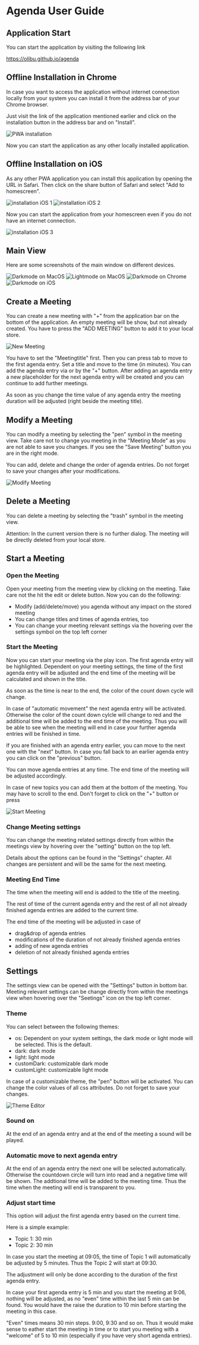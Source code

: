# Agenda User Guide

## Application Start

You can start the application by visiting the following link

https://olibu.github.io/agenda


## Offline Installation in Chrome

In case you want to access the application without internet connection locally from your system you can install it from the address bar of your Chrome browser.

Just visit the link of the application mentioned earlier and click on the installation button in the address bar and on "Install".

![PWA installation](chrome_install.png)

Now you can start the application as any other locally installed application.


## Offline Installation on iOS

As any other PWA application you can install this application by opening the URL in Safari.
Then click on the share button of Safari and select "Add to homescreen". 

![installation iOS 1](ios_install1.PNG)
![installation iOS 2](ios_install2.PNG)

Now you can start the application from your homescreen even if you do not have an internet connection.

![installation iOS 3](ios_install3.png)

## Main View

Here are some screenshots of the main window on different devices.

![Darkmode on MacOS](dark_macos.png)
![Lightmode on MacOS](light_macos.png)
![Darkmode on Chrome](dark_chrome.png)
![Darkmode on iOS](dark_ios.PNG)

## Create a Meeting

You can create a new meeting with "+" from the application bar on the bottom of the application.
An empty meeting will be show, but not already created. You have to press the "ADD MEETING" button to add it to your local store.

![New Meeting](new_meeting.gif)

You have to set the "Meetingtitle" first. Then you can press tab to move to the first agenda entry.
Set a title and move to the time (in minutes). You can add the agenda entry via <enter> or by the "+" button.
After adding an agenda entry a new placeholder for the next agenda entry will be created and you can continue to add further meetings.

As soon as you change the time value of any agenda entry the meeting duration will be adjusted (right beside the meeting title).


## Modify a Meeting

You can modify a meeting by selecting the "pen" symbol in the meeting view.
Take care not to change you meeting in the "Meeting Mode" as you are not able to save you changes.
If you see the "Save Meeting" button you are in the right mode.

You can add, delete and change the order of agenda entries.
Do not forget to save your changes after your modifications.

![Modify Meeting](modify_meeting.gif)

## Delete a Meeting

You can delete a meeting by selecting the "trash" symbol in the meeting view.

Attention: In the current version there is no further dialog. The meeting will be directly deleted from your local store.

## Start a Meeting

### Open the Meeting

Open your meeting from the meeting view by clicking on the meeting. Take care not the hit the edit or delete button.
Now you can do the following:
* Modify (add/delete/move) you agenda without any impact on the stored meeting
* You can change titles and times of agenda entries, too
* You can change your meeting relevant settings via the hovering over the settings symbol on the top left corner

### Start the Meeting

Now you can start your meeting via the play icon.
The first agenda entry will be highlighted. Dependent on your meeting settings, the time of the first agenda entry will be adjusted and the end time of the meeting will be calculated and shown in the title.

As soon as the time is near to the end, the color of the count down cycle will change.

In case of "automatic movement" the next agenda entry will be activated. Otherwise the color of the count down cylcle will change to red and the additional time will be added to the end time of the meeting.
Thus you will be able to see when the meeting will end in case your further agenda entries will be finished in time.

If you are finished with an agenda entry earlier, you can move to the next one with the "next" button. In case you fall back to an earlier agenda entry you can click on the "previous" button.

You can move agenda entries at any time. The end time of the meeting will be adjusted accordingly.

In case of new topics you can add them at the bottom of the meeting. You may have to scroll to the end. Don't forget to click on the "+" button or press <enter>

![Start Meeting](start_meeting.gif)

### Change Meeting settings

You can change the meeting related settings directly from within the meetings view by hovering over the "setting" button on the top left.

Details about the options can be found in the "Settings" chapter. All changes are persistent and will be the same for the next meeting.

### Meeting End Time

The time when the meeting will end is added to the title of the meeting.

The rest of time of the current agenda entry and the rest of all not already
finished agenda entries are added to the current time.

The end time of the meeting will be adjusted in case of
* drag&drop of agenda entries
* modifications of the duration of not already finished agenda entries
* adding of new agenda entries
* deletion of not already finished agenda entries

## Settings

The settings view can be opened with the "Settings" button in bottom bar. Meeting relevant settings can be change directly from within the meetings view when hovering over the "Seetings" icon on the top left corner.

### Theme

You can select between the following themes:
* os: Dependent on your system settings, the dark mode or light mode will be selected. This is the default.
* dark: dark mode
* light: light mode
* customDark: customizable dark mode
* customLight: customizable light mode

In case of a customizable theme, the "pen" button will be activated.
You can change the color values of all css attributes. Do not forget to save your changes.

![Theme Editor](theme_editor.png)

### Sound on

At the end of an agenda entry and at the end of the meeting a sound will be played.

### Automatic move to next agenda entry

At the end of an agenda entry the next one will be selected automatically. Otherwise the countdown circle will turn into read and a negative time will be shown. The addtional time will be added to the meeting time. Thus the time when the meeting will end is transparent to you. 

### Adjust start time

This option will adjust the first agenda entry based on the current time.

Here is a simple example:
* Topic 1: 30 min
* Topic 2: 30 min

In case you start the meeting at 09:05, the time of Topic 1 will automatically be adjusted by 5 minutes.
Thus the Topic 2 will start at 09:30.

The adjustment will only be done according to the duration of the first agenda entry.

In case your first agenda entry is 5 min and you start the meeting at 9:06, nothing will be adjusted, as no "even" time within the last 5 min can be found. You would have the raise the duration to 10 min before starting the meeting in 
this case.

"Even" times means 30 min steps. 9:00, 9:30 and so on. Thus it would make sense to eather start the meeting in time
or to start you meeting with a "welcome" of 5 to 10 min (especially if you have very short agenda entries). 